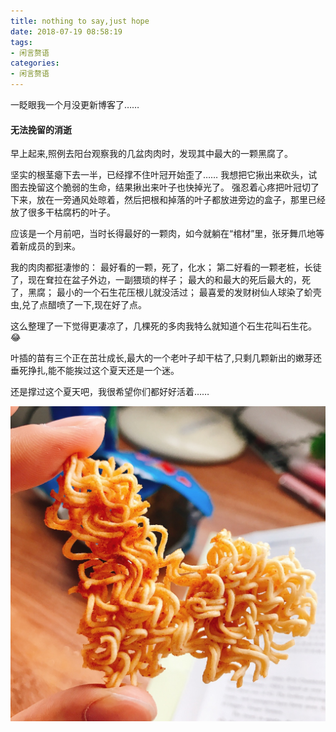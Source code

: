 ```yaml
---
title: nothing to say,just hope
date: 2018-07-19 08:58:19
tags:
- 闲言赘语
categories:
- 闲言赘语
---
```


一眨眼我一个月没更新博客了……

#### 无法挽留的消逝

早上起来,照例去阳台观察我的几盆肉肉时，发现其中最大的一颗黑腐了。

坚实的根茎瘪下去一半，已经撑不住叶冠开始歪了……
我想把它揪出来砍头，试图去挽留这个脆弱的生命，结果揪出来叶子也快掉光了。
强忍着心疼把叶冠切了下来，放在一旁通风处晾着，然后把根和掉落的叶子都放进旁边的盒子，那里已经放了很多干枯腐朽的叶子。

应该是一个月前吧，当时长得最好的一颗肉，如今就躺在“棺材”里，张牙舞爪地等着新成员的到来。

我的肉肉都挺凄惨的：
最好看的一颗，死了，化水；
第二好看的一颗老桩，长徒了，现在耷拉在盆子外边，一副猥琐的样子；
最大的和最大的死后最大的，死了，黑腐；
最小的一个石生花压根儿就没活过；
最喜爱的发财树仙人球染了蚧壳虫,兑了点醋喷了一下,现在好了点。

这么整理了一下觉得更凄凉了，几棵死的多肉我特么就知道个石生花叫石生花。😂

叶插的苗有三个正在茁壮成长,最大的一个老叶子却干枯了,只剩几颗新出的嫩芽还垂死挣扎,能不能挨过这个夏天还是一个迷。

还是撑过这个夏天吧，我很希望你们都好好活着……

![比心](/images/heart.jpg)




